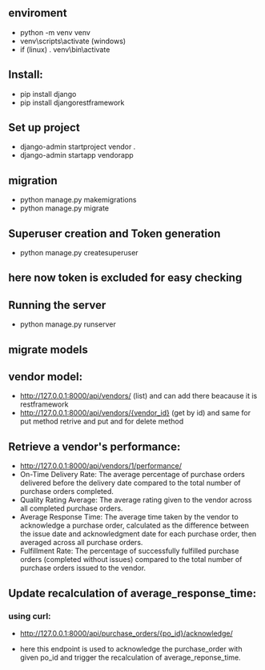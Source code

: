

## enviroment
- python -m venv venv
- venv\scripts\activate  (windows)
- if (linux)  . venv\bin\activate

## Install:
- pip install django
- pip install djangorestframework

## Set up project
- django-admin startproject vendor .
- django-admin startapp vendorapp

## migration
- python manage.py makemigrations
- python manage.py migrate

## Superuser creation and Token generation
- python manage.py createsuperuser


## here now token is excluded for easy checking

## Running the server
- python manage.py runserver

## migrate models


## vendor  model:

- http://127.0.0.1:8000/api/vendors/  (list) and can add there beacause it is restframework
- http://127.0.0.1:8000/api/vendors/{vendor_id}  (get by id) and same for put method  retrive and put and for delete method


## Retrieve a vendor's performance:

-  http://127.0.0.1:8000/api/vendors/1/performance/
- On-Time Delivery Rate: The average percentage of purchase orders delivered before the delivery date compared to the total number of purchase orders completed.
- Quality Rating Average: The average rating given to the vendor across all completed purchase orders.
- Average Response Time: The average time taken by the vendor to acknowledge a purchase order, calculated as the difference between the issue date and acknowledgment date for each purchase order, then averaged across all purchase orders.
- Fulfillment Rate: The percentage of successfully fulfilled purchase orders (completed without issues) compared to the total number of purchase orders issued to the vendor.

## Update recalculation of  average_response_time:
### using curl:
- http://127.0.0.1:8000/api/purchase_orders/{po_id}/acknowledge/


- here this endpoint is used to acknowledge the purchase_order with given po_id and trigger the recalculation of average_reponse_time.

